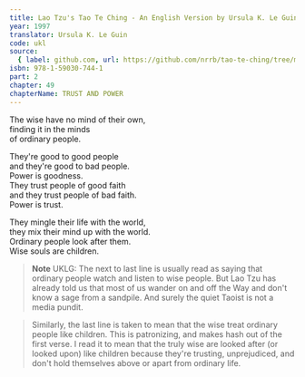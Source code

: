 ```yaml
---
title: Lao Tzu's Tao Te Ching - An English Version by Ursula K. Le Guin
year: 1997
translator: Ursula K. Le Guin
code: ukl
source:
  { label: github.com, url: https://github.com/nrrb/tao-te-ching/tree/master }
isbn: 978-1-59030-744-1
part: 2
chapter: 49
chapterName: TRUST AND POWER
---
```


The wise have no mind of their own,  
finding it in the minds  
of ordinary people.

They're good to good people  
and they're good to bad people.  
Power is goodness.  
They trust people of good faith  
and they trust people of bad faith.  
Power is trust.

They mingle their life with the world,  
they mix their mind up with the world.  
Ordinary people look after them.  
Wise souls are children.

> **Note** UKLG: The next to last line is usually read as saying that ordinary people watch and listen to wise people. But Lao Tzu has already told us that most of us wander on and off the Way and don't know a sage from a sandpile. And surely the quiet Taoist is not a media pundit.

> Similarly, the last line is taken to mean that the wise treat ordinary people like children. This is patronizing, and makes hash out of the first verse. I read it to mean that the truly wise are looked after (or looked upon) like children because they're trusting, unprejudiced, and don't hold themselves above or apart from ordinary life.
